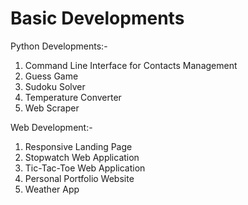 # Basic Developments

Python Developments:-
  1. Command Line Interface for Contacts Management
  2. Guess Game
  3. Sudoku Solver
  4. Temperature Converter
  5. Web Scraper
     
Web Development:-
  1. Responsive Landing Page
  2. Stopwatch Web Application
  3. Tic-Tac-Toe Web Application
  4. Personal Portfolio Website
  5. Weather App
